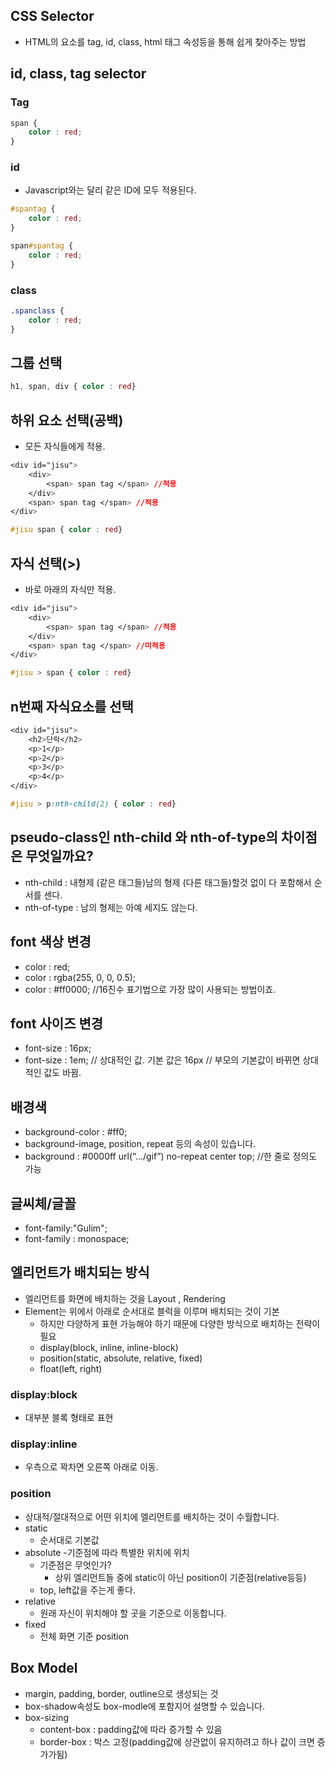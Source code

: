 ## CSS Selector
- HTML의 요소를 tag, id, class, html 태그 속성등을 통해 쉽게 찾아주는 방법

## id, class, tag selector
### Tag
```css
span {
    color : red;
}
```

### id
- Javascript와는 달리 같은 ID에 모두 적용된다.

```css
#spantag {
    color : red;
}

span#spantag {
    color : red;
}
```
### class
```css
.spanclass {
    color : red;
}
```


## 그룹 선택
```css
h1, span, div { color : red}
```


## 하위 요소 선택(공백)
- 모든 자식들에게 적용.
```css
<div id="jisu">
    <div>
        <span> span tag </span> //적용
    </div>
    <span> span tag </span> //적용
</div>

#jisu span { color : red}
```

## 자식 선택(>)
- 바로 아래의 자식만 적용.
```css
<div id="jisu">
    <div>
        <span> span tag </span> //적용
    </div>
    <span> span tag </span> //미적용
</div>

#jisu > span { color : red}
```

## n번째 자식요소를 선택
```css
<div id="jisu">
    <h2>단락</h2>
    <p>1</p>
    <p>2</p>
    <p>3</p>
    <p>4</p>
</div>

#jisu > p:nth-child(2) { color : red}
```

## pseudo-class인 nth-child 와 nth-of-type의 차이점은 무엇일까요?
- nth-child :  내형제 (같은 태그들)남의 형제 (다른 태그들)할것 없이 다 포함해서 순서를 센다.
- nth-of-type :  남의 형제는 아예 세지도 않는다.



## font 색상 변경
- color : red;
- color : rgba(255, 0, 0, 0.5);
- color : #ff0000;   //16진수 표기법으로 가장 많이 사용되는 방법이죠.


## font 사이즈 변경
- font-size : 16px;
- font-size : 1em; // 상대적인 값. 기본 값은 16px // 부모의 기본값이 바뀌면 상대적인 값도 바뀜.


## 배경색
- background-color : #ff0;
- background-image, position, repeat 등의 속성이 있습니다.
- background : #0000ff url(“.../gif”) no-repeat center top; //한 줄로 정의도 가능


## 글씨체/글꼴
- font-family:"Gulim";
- font-family : monospace;


## 엘리먼트가 배치되는 방식
- 엘리먼트를 화면에 배치하는 것을 Layout , Rendering
- Element는 위에서 아래로 순서대로 블럭을 이루며 배치되는 것이 기본
    - 하지만 다양하게 표현 가능해야 하기 때문에 다양한 방식으로 배치하는 전략이 필요
    - display(block, inline, inline-block)
    - position(static, absolute, relative, fixed)
    - float(left, right)

### display:block
- 대부분 블록 형태로 표현
### display:inline
- 우측으로 꽉차면 오른쪽 아래로 이동.

### position
- 상대적/절대적으로 어떤 위치에 엘리먼트를 배치하는 것이 수월합니다.
- static
    - 순서대로 기본값
- absolute
    -기준점에 따라 특별한 위치에 위치
    - 기준점은 무엇인가?
        - 상위 엘리먼트들 중에 static이 아닌 position이 기준점(relative등등)
    - top, left값을 주는게 좋다.
- relative
    - 원래 자신이 위치해야 할 곳을 기준으로 이동합니다.
- fixed
    - 전체 화면 기준 position

## Box Model
- margin, padding, border, outline으로 생성되는 것
- box-shadow속성도 box-modle에 포함지어 설명할 수 있습니다.
- box-sizing
    - content-box : padding값에 따라 증가할 수 있음
    - border-box : 박스 고정(padding값에 상관없이 유지하려고 하나 값이 크면 증가가됨)